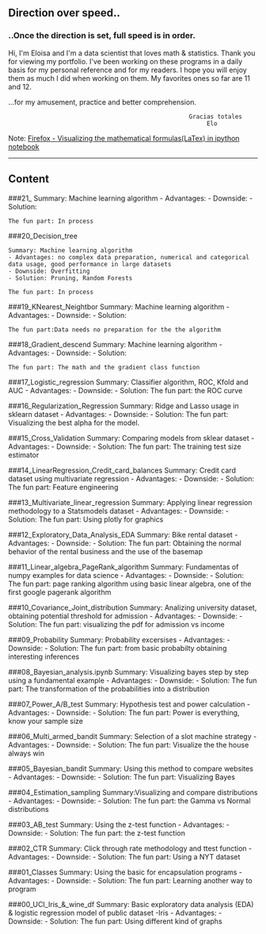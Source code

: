 ## Direction over speed..
### ..Once the direction is set, full speed is in order.

Hi, I'm Eloisa and I'm a data scientist that loves math & statistics. Thank you for viewing my portfolio. I've been working on these programs in a daily basis for my personal reference and for my readers. I hope you will enjoy them as much I did when working on them. My favorites ones so far are 11 and 12.

...for my amusement, practice and better comprehension.



                                                       Gracias totales
                                                            Elo



Note: [Firefox - Visualizing the mathematical formulas(LaTex) in ipython notebook](http://docs.mathjax.org/en/latest/installation.html#firefox-and-local-fonts) 


---
Content
---


###21_
  	Summary: Machine learning algorithm
  	- Advantages:
  	- Downside:
  	- Solution:
  		
  	The fun part: In process
###20_Decision_tree

  	Summary: Machine learning algorithm  	
  	- Advantages: no complex data preparation, numerical and categorical data usage, good performance in large datasets 
  	- Downside: Overfitting
  	- Solution: Pruning, Random Forests
  	
	The fun part: In process  	

###19_KNearest_Neightbor
  	Summary: Machine learning algorithm
  	- Advantages:
  	- Downside:
  	- Solution:
  	
  	The fun part:Data needs no preparation for the the algorithm

###18_Gradient_descend
  	Summary: Machine learning algorithm
  	- Advantages:
  	- Downside:
  	- Solution:
  	
  	The fun part: The math and the gradient class function
  	
###17_Logistic_regression
    Summary: Classifier algorithm, ROC, Kfold and AUC
  	- Advantages:
  	- Downside:
  	- Solution:
  	The fun part: the ROC curve
  	
###16_Regularization_Regression
  	Summary: Ridge and Lasso usage in sklearn dataset
  	- Advantages:
  	- Downside:
  	- Solution:
  	The fun part: Visualizing the best alpha for the model.
  	
###15_Cross_Validation
  	Summary: Comparing models from sklear dataset
  	- Advantages:
  	- Downside:
  	- Solution:
  	The fun part: The training test size estimator
  	
###14_LinearRegression_Credit_card_balances
  	Summary: Credit card dataset  using multivariate regression
  	- Advantages:
  	- Downside:
  	- Solution:
  	The fun part: Feature engineering
  	
###13_Multivariate_linear_regression
  	Summary: Applying linear regression methodology to a Statsmodels dataset 
  	- Advantages:
  	- Downside:
  	- Solution:
  	The fun part: Using plotly for graphics
  	  	
###12_Exploratory_Data_Analysis_EDA
  	Summary: Bike rental dataset
  	- Advantages:
  	- Downside:
  	- Solution:
  	The fun part: Obtaining the normal behavior of the rental business and the use of the basemap
  	
###11_Linear_algebra_PageRank_algorithm
  	Summary: Fundamentas of numpy examples for data science
  	- Advantages:
  	- Downside:
  	- Solution:
  	The fun part: page ranking algorithm using basic linear algebra, one of the first google pagerank algorithm
  	
###10_Covariance_Joint_distribution
  	Summary: Analizing university dataset, obtaining potential threshold for admission
  	- Advantages:
  	- Downside:
  	- Solution:
  	The fun part: visualizing the pdf for admission vs income
  	
###09_Probability
  	Summary: Probability excersises
  	- Advantages:
  	- Downside:
  	- Solution:
  	The fun part: from basic probabilty obtaining interesting inferences
  	
###08_Bayesian_analysis.ipynb
  	Summary: Visualizing bayes step by step using a fundamental example
  	- Advantages:
  	- Downside:
  	- Solution:
  	The fun part: The transformation of the probabilities into a distribution
  	
###07_Power_A/B_test
    Summary: Hypothesis test and power calculation
    - Advantages:
  	- Downside:
  	- Solution:
  	The fun part: Power is everything, know your sample size 
  
###06_Multi_armed_bandit
  	Summary: Selection of a slot machine strategy 
  	- Advantages:
  	- Downside:
  	- Solution:
  	The fun part: Visualize the the house always win
  
###05_Bayesian_bandit
  	Summary: Using this method to compare websites
  	- Advantages:
  	- Downside:
  	- Solution:
  	The fun part: Visualizing Bayes
  
###04_Estimation_sampling
   	Summary:Visualizing and compare distributions
   	- Advantages:
  	- Downside:
  	- Solution:
  	The fun part: the Gamma vs Normal distributions
  
###03_AB_test
    Summary: Using the z-test function
    - Advantages:
  	- Downside:
  	- Solution:
  	The fun part: the z-test function
  
###02_CTR
    Summary: Click through rate methodology and ttest function
    - Advantages:
  	- Downside:
  	- Solution:
  	The fun part: Using a NYT dataset 
  
###01_Classes
  	Summary: Using the basic for encapsulation programs
  	- Advantages:
  	- Downside:
  	- Solution:
  	The fun part: Learning another way to program
  
###00_UCI_Iris_&_wine_df
  	Summary: Basic exploratory data analysis (EDA) & logistic regression model of public dataset -Iris
  	- Advantages:
  	- Downside:
  	- Solution:
  	The fun part: Using different kind of graphs
  


  
  
  
  
  
  
  
  
  
  
  
  
  
 



